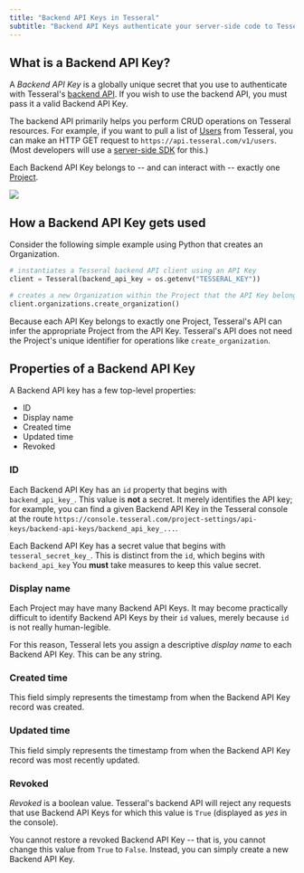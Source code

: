 ```yaml
---
title: "Backend API Keys in Tesseral"
subtitle: "Backend API Keys authenticate your server-side code to Tesseral's backend API"
---
```


## What is a Backend API Key?

A *Backend API Key* is a globally unique secret that you use to authenticate with Tesseral's [backend API](/docs/backend-api-reference/). If you wish to use the backend API, you must pass it a valid Backend API Key.  

The backend API primarily helps you perform CRUD operations on Tesseral resources. For example, if you want to pull a list of [Users](/docs/concepts/users) from Tesseral, you can make an HTTP GET request to `https://api.tesseral.com/v1/users`. (Most developers will use a [server-side SDK](/docs/sdks/serverside-sdks) for this.)

Each Backend API Key belongs to -- and can interact with -- exactly one [Project](/docs/concepts/projects). 

<Frame caption="Backend API Keys always belong to Projects" >
    <img src = "/assets/concepts/hierarchy-project-api-key.png">
    </img>
</Frame>


## How a Backend API Key gets used

Consider the following simple example using Python that creates an Organization. 

```python
# instantiates a Tesseral backend API client using an API Key
client = Tesseral(backend_api_key = os.getenv("TESSERAL_KEY"))

# creates a new Organization within the Project that the API Key belongs to
client.organizations.create_organization()
```

<Note>Because each API Key belongs to exactly one Project, Tesseral's API can infer the appropriate Project from the API Key. Tesseral's API does not need the Project's unique identifier for operations like `create_organization`.</Note>


## Properties of a Backend API Key

A Backend API key has a few top-level properties:
* ID
* Display name
* Created time
* Updated time
* Revoked

### ID

Each Backend API Key has an `id` property that begins with `backend_api_key_`. This value is **not** a secret. It merely identifies the API key; for example, you can find a given Backend API Key in the Tesseral console at the route `https://console.tesseral.com/project-settings/api-keys/backend-api-keys/backend_api_key_...`.

<Warning> Each Backend API Key has a secret value that begins with `tesseral_secret_key_`. This is distinct from the `id`, which begins with `backend_api_key` You **must** take measures to keep this value secret.</Warning>

### Display name

Each Project may have many Backend API Keys. It may become practically difficult to identify Backend API Keys by their `id` values, merely because `id` is not really human-legible. 

For this reason, Tesseral lets you assign a descriptive *display name* to each Backend API Key. This can be any string. 

### Created time

This field simply represents the timestamp from when the Backend API Key record was created.

### Updated time

This field simply represents the timestamp from when the Backend API Key record was most recently updated.

### Revoked

*Revoked* is a boolean value. Tesseral's backend API will reject any requests that use Backend API Keys for which this value is `True` (displayed as *yes* in the console). 

You cannot restore a revoked Backend API Key -- that is, you cannot change this value from `True` to `False`. Instead, you can simply create a new Backend API Key. 